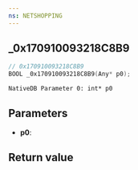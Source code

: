 ```yaml
---
ns: NETSHOPPING
---
```

## _0x170910093218C8B9

```c
// 0x170910093218C8B9
BOOL _0x170910093218C8B9(Any* p0);
```

```
NativeDB Parameter 0: int* p0
```

## Parameters
* **p0**: 

## Return value
